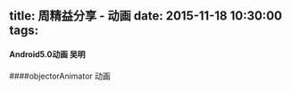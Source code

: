 title: 周精益分享 - 动画
date: 2015-11-18  10:30:00
tags:
---
#### Android5.0动画 吴明

####objectorAnimator 动画
